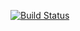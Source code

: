 [![Build Status](https://app.travis-ci.com/nawodyaishan/react-docker-workflow.svg?token=DKf3NVCcwz23mmxUx9nn&branch=main)](https://app.travis-ci.com/nawodyaishan/react-docker-workflow)